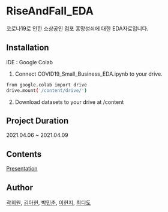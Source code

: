 # RiseAndFall_EDA
코로나19로 인한 소상공인 점포 흥망성쇠에 대한 EDA자료입니다.

## Installation
IDE : Google Colab<br>

1. Connect COVID19_Small_Business_EDA.ipynb to your drive.
```sh
from google.colab import drive
drive.mount('/content/drive/')
```

2. Download datasets to your drive at /content

## Project Duration
2021.04.06 ~ 2021.04.09

## Contents
[Presentation](https://github.com/solee328/RiseAndFall_EDA/blob/main/COVID19_Small_Buisness_EDA.pdf)

## Author
[곽희원](https://github.com/HeewonKwak), [김아현](https://github.com/Ah-Hyeon0829), [박민춘](https://github.com/sprical408), [이현지](https://github.com/solee328), [최디도](https://github.com/TitusChoi)
